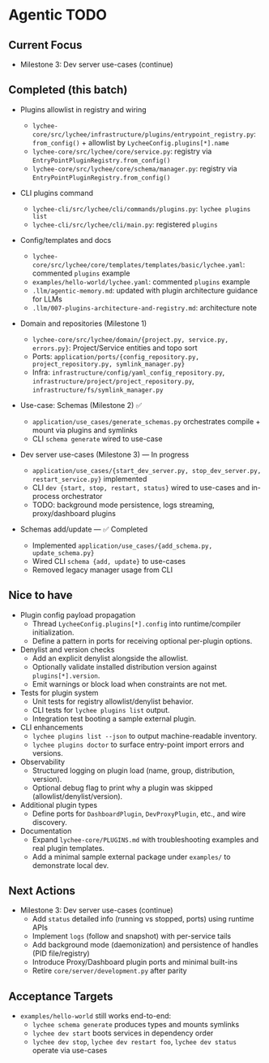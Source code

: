 # Agentic TODO

## Current Focus

- Milestone 3: Dev server use-cases (continue)

## Completed (this batch)

- Plugins allowlist in registry and wiring
  - `lychee-core/src/lychee/infrastructure/plugins/entrypoint_registry.py`: `from_config()` + allowlist by `LycheeConfig.plugins[*].name`
  - `lychee-core/src/lychee/core/service.py`: registry via `EntryPointPluginRegistry.from_config()`
  - `lychee-core/src/lychee/core/schema/manager.py`: registry via `EntryPointPluginRegistry.from_config()`
- CLI plugins command
  - `lychee-cli/src/lychee/cli/commands/plugins.py`: `lychee plugins list`
  - `lychee-cli/src/lychee/cli/main.py`: registered `plugins`
- Config/templates and docs
  - `lychee-core/src/lychee/core/templates/templates/basic/lychee.yaml`: commented `plugins` example
  - `examples/hello-world/lychee.yaml`: commented `plugins` example
  - `.llm/agentic-memory.md`: updated with plugin architecture guidance for LLMs
  - `.llm/007-plugins-architecture-and-registry.md`: architecture note
- Domain and repositories (Milestone 1)
  - `lychee-core/src/lychee/domain/{project.py, service.py, errors.py}`: Project/Service entities and topo sort
  - Ports: `application/ports/{config_repository.py, project_repository.py, symlink_manager.py}`
  - Infra: `infrastructure/config/yaml_config_repository.py`, `infrastructure/project/project_repository.py`, `infrastructure/fs/symlink_manager.py`
- Use-case: Schemas (Milestone 2) ✅
  - `application/use_cases/generate_schemas.py` orchestrates compile + mount via plugins and symlinks
  - CLI `schema generate` wired to use-case

- Dev server use-cases (Milestone 3) — In progress
  - `application/use_cases/{start_dev_server.py, stop_dev_server.py, restart_service.py}` implemented
  - CLI `dev {start, stop, restart, status}` wired to use-cases and in-process orchestrator
  - TODO: background mode persistence, logs streaming, proxy/dashboard plugins

- Schemas add/update — ✅ Completed
  - Implemented `application/use_cases/{add_schema.py, update_schema.py}`
  - Wired CLI `schema {add, update}` to use-cases
  - Removed legacy manager usage from CLI

## Nice to have

- Plugin config payload propagation
  - Thread `LycheeConfig.plugins[*].config` into runtime/compiler initialization.
  - Define a pattern in ports for receiving optional per-plugin options.
- Denylist and version checks
  - Add an explicit denylist alongside the allowlist.
  - Optionally validate installed distribution version against `plugins[*].version`.
  - Emit warnings or block load when constraints are not met.
- Tests for plugin system
  - Unit tests for registry allowlist/denylist behavior.
  - CLI tests for `lychee plugins list` output.
  - Integration test booting a sample external plugin.
- CLI enhancements
  - `lychee plugins list --json` to output machine-readable inventory.
  - `lychee plugins doctor` to surface entry-point import errors and versions.
- Observability
  - Structured logging on plugin load (name, group, distribution, version).
  - Optional debug flag to print why a plugin was skipped (allowlist/denylist/version).
- Additional plugin types
  - Define ports for `DashboardPlugin`, `DevProxyPlugin`, etc., and wire discovery.
- Documentation
  - Expand `lychee-core/PLUGINS.md` with troubleshooting examples and real plugin templates.
  - Add a minimal sample external package under `examples/` to demonstrate local dev.

## Next Actions

- Milestone 3: Dev server use-cases (continue)
  - Add `status` detailed info (running vs stopped, ports) using runtime APIs
  - Implement `logs` (follow and snapshot) with per-service tails
  - Add background mode (daemonization) and persistence of handles (PID file/registry)
  - Introduce Proxy/Dashboard plugin ports and minimal built-ins
  - Retire `core/server/development.py` after parity

## Acceptance Targets

- `examples/hello-world` still works end-to-end:
  - `lychee schema generate` produces types and mounts symlinks
  - `lychee dev start` boots services in dependency order
  - `lychee dev stop`, `lychee dev restart foo`, `lychee dev status` operate via use-cases
